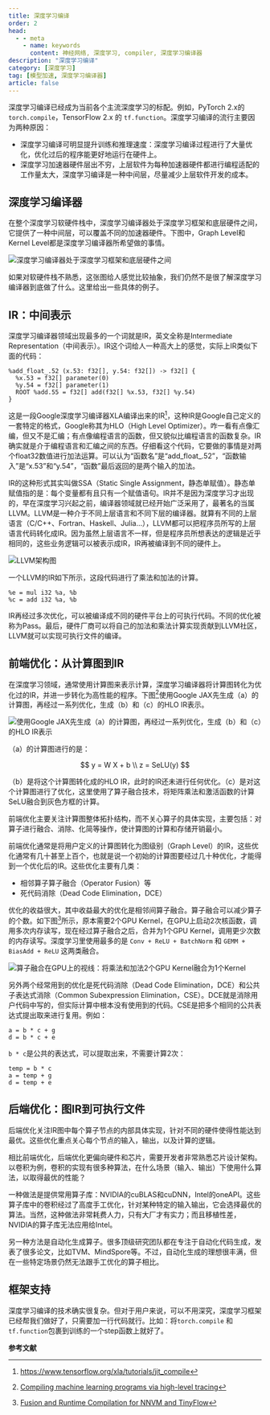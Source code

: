 ```yaml
---
title: 深度学习编译
order: 2
head:
  - - meta
    - name: keywords
      content: 神经网络, 深度学习, compiler, 深度学习编译器
description: "深度学习编译"
category: [深度学习]
tag: [模型加速, 深度学习编译器]
article: false
---
```


深度学习编译已经成为当前各个主流深度学习的标配。例如，PyTorch 2.x的 `torch.compile`，TensorFlow 2.x 的 `tf.function`。深度学习编译的流行主要因为两种原因：

* 深度学习编译可明显提升训练和推理速度：深度学习编译过程进行了大量优化，优化过后的程序能更好地运行在硬件上。
* 深度学习加速器硬件层出不穷，上层软件为每种加速器硬件都进行编程适配的工作量太大，深度学习编译是一种中间层，尽量减少上层软件开发的成本。

## 深度学习编译器

在整个深度学习软硬件栈中，深度学习编译器处于深度学习框架和底层硬件之间，它提供了一种中间层，可以覆盖不同的加速器硬件。下图中，Graph Level和Kernel Level都是深度学习编译器所希望做的事情。

![深度学习编译器处于深度学习框架和底层硬件之间](http://aixingqiu-1258949597.cos.ap-beijing.myqcloud.com/2023-01-26-deep-learning-compile-overview.png)

如果对软硬件栈不熟悉，这张图给人感觉比较抽象，我们仍然不是很了解深度学习编译器到底做了什么。这里给出一些具体的例子。

## IR：中间表示

深度学习编译器领域出现最多的一个词就是IR，英文全称是Intermediate Representation（中间表示）。IR这个词给人一种高大上的感觉，实际上IR类似下面的代码：

```
%add_float_.52 (x.53: f32[], y.54: f32[]) -> f32[] {
  %x.53 = f32[] parameter(0)
  %y.54 = f32[] parameter(1)
  ROOT %add.55 = f32[] add(f32[] %x.53, f32[] %y.54)
}
```

这是一段Google深度学习编译器XLA编译出来的IR[^1]，这种IR是Google自己定义的一套特定的格式，Google称其为HLO（High Level Optimizer）。咋一看有点像汇编，但又不是汇编；有点像编程语言的函数，但又貌似比编程语言的函数复杂。IR确实就是介于编程语言和汇编之间的东西。仔细看这个代码，它要做的事情是对两个float32数值进行加法运算。可以认为“函数名”是“add_float_.52”，“函数输入”是“x.53”和“y.54”，“函数”最后返回的是两个输入的加法。

IR的这种形式其实叫做SSA（Static Single Assignment，静态单赋值）。静态单赋值指的是：每个变量都有且只有一个赋值语句。IR并不是因为深度学习才出现的，早在深度学习兴起之前，编译器领域就已经开始广泛采用了，最著名的当属LLVM。LLVM是一种介于不同上层语言和不同下层的编译器。就算有不同的上层语言（C/C++、Fortran、Haskell、Julia...），LLVM都可以把程序员所写的上层语言代码转化成IR。因为虽然上层语言不一样，但是程序员所想表达的逻辑是近乎相同的，这些业务逻辑可以被表示成IR，IR再被编译到不同的硬件上。

![LLVM架构图](http://aixingqiu-1258949597.cos.ap-beijing.myqcloud.com/2023-01-26-llvm-arch.png)

一个LLVM的IR如下所示，这段代码进行了乘法和加法的计算。

```
%e = mul i32 %a, %b
%c = add i32 %a, %b
```

IR再经过多次优化，可以被编译成不同的硬件平台上的可执行代码。不同的优化被称为Pass。最后，硬件厂商可以将自己的加法和乘法计算实现贡献到LLVM社区，LLVM就可以实现可执行文件的编译。

## 前端优化：从计算图到IR

在深度学习领域，通常使用计算图来表示计算，深度学习编译器将计算图转化为优化过的IR，并进一步转化为高性能的程序。下图[^2]使用Google JAX先生成（a）的计算图，再经过一系列优化，生成（b）和（c）的HLO IR表示。

![使用Google JAX先生成（a）的计算图，再经过一系列优化，生成（b）和（c）的HLO IR表示](http://aixingqiu-1258949597.cos.ap-beijing.myqcloud.com/2023-01-27-jax-hlo.png)

（a）的计算图进行的是：

$$
y = W X + b \\
z = SeLU(y)
$$

（b）是将这个计算图转化成的HLO IR，此时的IR还未进行任何优化。（c）是对这个计算图进行了优化，这里使用了算子融合技术，将矩阵乘法和激活函数的计算SeLU融合到灰色方框的计算。

前端优化主要关注计算图整体拓扑结构，而不关心算子的具体实现，主要包括：对算子进行融合、消除、化简等操作，使计算图的计算和存储开销最小。

前端优化通常是将用户定义的计算图转化为图级别（Graph Level）的IR，这些优化通常有几十甚至上百个，也就是说一个初始的计算图要经过几十种优化，才能得到一个优化后的IR。这些优化主要有几类：

* 相邻算子算子融合（Operator Fusion）等
* 死代码消除（Dead Code Elimination，DCE）

优化的收益很大，其中收益最大的优化是相邻间算子融合。算子融合可以减少算子的个数。如下图[^3]所示，原本需要2个GPU Kernel，在GPU上启动2次核函数，调用多次内存读写，现在经过算子融合之后，合并为1个GPU Kernel，调用更少次数的内存读写。深度学习里使用最多的是 `Conv + ReLU + BatchNorm` 和 `GEMM + BiasAdd + ReLU` 这两类融合。

![算子融合在GPU上的视线：将乘法和加法2个GPU Kernel融合为1个Kernel](http://aixingqiu-1258949597.cos.ap-beijing.myqcloud.com/2023-01-27-mul-add-fusion.png)

另外两个经常用到的优化是死代码消除（Dead Code Elimination，DCE）和公共子表达式消除（Common Subexpression Elimination，CSE）。DCE就是消除用户代码中写的，但实际计算中根本没有使用到的代码。CSE是把多个相同的公共表达式提出取来进行复用。例如：

```
a = b * c + g
d = b * c + e
```

`b * c`是公共的表达式，可以提取出来，不需要计算2次：

```
temp = b * c
a = temp + g
d = temp + e
```

## 后端优化：图IR到可执行文件

后端优化关注IR图中每个算子节点的内部具体实现，针对不同的硬件使得性能达到最优。这些优化重点关心每个节点的输入，输出，以及计算的逻辑。

相比前端优化，后端优化更偏向硬件和芯片，需要开发者非常熟悉芯片设计架构。以卷积为例，卷积的实现有很多种算法，在什么场景（输入、输出）下使用什么算法，以取得最优的性能？

一种做法是提供常用算子库：NVIDIA的cuBLAS和cuDNN，Intel的oneAPI。这些算子库中的卷积经过了高度手工优化，针对某种特定的输入输出，它会选择最优的算法。当然，这种做法非常耗费人力，只有大厂才有实力；而且移植性差，NVIDIA的算子库无法应用给Intel。

另一种方法是自动化生成算子。很多顶级研究团队都在专注于自动化代码生成，发表了很多论文，比如TVM、MindSpore等。不过，自动化生成的理想很丰满，但在一些特定场景仍然无法跟手工优化的算子相比。

## 框架支持

深度学习编译的技术确实很复杂。但对于用户来说，可以不用深究，深度学习框架已经帮我们做好了，只需要加一行代码就行。比如：将`torch.compile` 和 `tf.function`包裹到训练的一个step函数上就好了。


**参考文献**

[^1]: https://www.tensorflow.org/xla/tutorials/jit_compile
[^2]: [Compiling machine learning programs via high-level tracing](https://mlsys.org/Conferences/doc/2018/146.pdf)
[^3]: [Fusion and Runtime Compilation for NNVM and TinyFlow](http://dmlc.github.io/2016/11/21/fusion-and-runtime-compilation-for-nnvm-and-tinyflow.html)
